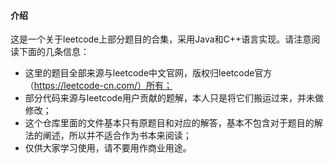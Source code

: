 #### 介绍
这是一个关于leetcode上部分题目的合集，采用Java和C++语言实现。请注意阅读下面的几条信息：

* 这里的题目全部来源与leetcode中文官网，版权归leetcode官方（https://leetcode-cn.com/）所有；
* 部分代码来源与leetcode用户贡献的题解，本人只是将它们搬运过来，并未做修改；
* 这个仓库里面的文件基本只有原题目和对应的解答，基本不包含对于题目的解法的阐述，所以并不适合作为书本来阅读；
* 仅供大家学习使用，请不要用作商业用途。